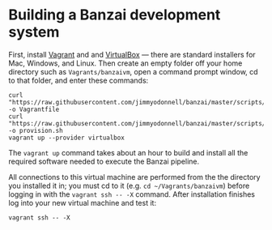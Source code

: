Building a Banzai development system
====================================

First, install [Vagrant](https://www.vagrantup.com/) and and [VirtualBox](VirtualBox.md)
&mdash; there are standard installers for Mac, Windows, and Linux. Then create an empty folder
off your home directory such as `Vagrants/banzaivm`, open a command prompt window, cd to that
folder, and enter these commands:

    curl "https://raw.githubusercontent.com/jimmyodonnell/banzai/master/scripts/Vagrantfile" -o Vagrantfile
    curl "https://raw.githubusercontent.com/jimmyodonnell/banzai/master/scripts/provision.sh" -o provision.sh
    vagrant up --provider virtualbox

The `vagrant up` command takes about an hour to build and install all the required software
needed to execute the Banzai pipeline.

All connections to this virtual machine are performed from the the directory you installed
it in; you must cd to it (e.g. `cd ~/Vagrants/banzaivm`) before logging in with the
`vagrant ssh -- -X` command.  After installation finishes log into your new virtual machine
and test it:

    vagrant ssh -- -X
